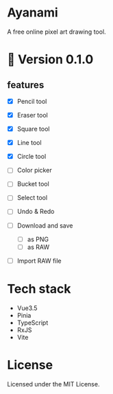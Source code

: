 # Ayanami
A free online pixel art drawing tool.

# 🚧 Version 0.1.0
## features
- [x] Pencil tool
- [x] Eraser tool
- [x] Square tool
- [x] Line tool
- [x] Circle tool
- [ ] Color picker
- [ ] Bucket tool
- [ ] Select tool
- [ ] Undo & Redo
- [ ] Download and save
  - [ ] as PNG
  - [ ] as RAW
- [ ] Import RAW file
      


# Tech stack
- Vue3.5
- Pinia
- TypeScript
- RxJS
- Vite

# License
Licensed under the MIT License.
